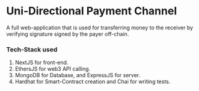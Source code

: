# Uni-Directional Payment Channel

A full web-application that is used for transferring money to the receiver by verifying signature signed by the payer off-chain.

### Tech-Stack used

1. NextJS for front-end.
2. EthersJS for web3 API calling.
3. MongoDB for Database, and ExpressJS for server.
4. Hardhat for Smart-Contract creation and Chai for writing tests.
